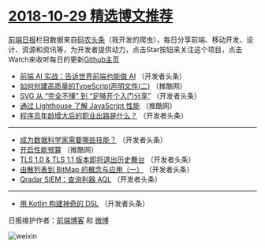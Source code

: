 # [2018-10-29 精选博文推荐](http://hao.caibaojian.com/date/2018/10/29)

[前端日报](http://caibaojian.com/c/news)栏目数据来自[码农头条](http://hao.caibaojian.com/)（我开发的爬虫），每日分享前端、移动开发、设计、资源和资讯等，为开发者提供动力，点击Star按钮来关注这个项目，点击Watch来收听每日的更新[Github主页](https://github.com/kujian/frontendDaily)
* [前端 AI 实战：告诉世界前端也能做 AI](http://hao.caibaojian.com/90466.html) （开发者头条）
* [如何创建高质量的TypeScript声明文件(二)](http://hao.caibaojian.com/90492.html) （推酷网）
* [SVG 从 “完全不懂” 到 “足够开个入门分享”](http://hao.caibaojian.com/90467.html) （开发者头条）
* [通过 Lighthouse 了解 JavaScript 性能](http://hao.caibaojian.com/90491.html) （推酷网）
* [程序员年龄增大后的职业出路是什么？](http://hao.caibaojian.com/90463.html) （开发者头条）

***
* [成为数据科学家需要哪些技能？](http://hao.caibaojian.com/90468.html) （开发者头条）
* [开启性能预算](http://hao.caibaojian.com/90493.html) （推酷网）
* [TLS 1.0 &amp; TLS 1.1 版本即将退出历史舞台](http://hao.caibaojian.com/90464.html) （开发者头条）
* [由散列表到 BitMap 的概念与应用（一）](http://hao.caibaojian.com/90465.html) （开发者头条）
* [Qradar SIEM：查询利器 AQL](http://hao.caibaojian.com/90469.html) （开发者头条）

***
* [用 Kotlin 构建神奇的 DSL](http://hao.caibaojian.com/90470.html) （开发者头条）

日报维护作者：[前端博客](http://caibaojian.com/) 和 [微博](http://caibaojian.com/go/weibo)

![weixin](https://user-images.githubusercontent.com/3055447/38468989-651132ac-3b80-11e8-8e6b-15122322a9d7.png)